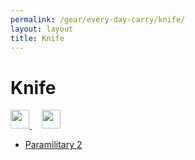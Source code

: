 ```yaml
---
permalink: /gear/every-day-carry/knife/
layout: layout
title: Knife
---
```


<div class="center">

   <h1>Knife</h1>
   
   <a href="https://github.com/StevenTammen/steventammen.github.io/edit/master/pages/gear/every-day-carry/knife.md" target="_blank">
     <img src="https://steventammen.github.io/assets/images/GitHub.png" height="30" width="30">
   </a> &nbsp; &nbsp;
   
   <a href="http://prose.io/#StevenTammen/steventammen.github.io/edit/master/pages/gear/every-day-carry/knife.md" target="_blank">
     <img src="https://steventammen.github.io/assets/images/Prose.png" height="30" width="30">
   </a>
   
</div>

- [Paramilitary 2](https://www.amazon.com/gp/product/B003X9WKOO/)
